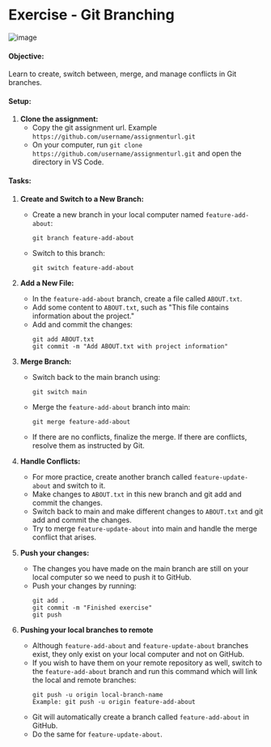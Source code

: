 # Exercise - Git Branching

![image](https://github.com/elmerdotdev/a-0524-git-branch-exercise/assets/13399450/1ab4c232-6aeb-45b7-9346-7136509a83f0)

#### **Objective:**
Learn to create, switch between, merge, and manage conflicts in Git branches.

#### **Setup:**

1. **Clone the assignment:**
   - Copy the git assignment url. Example `https://github.com/username/assignmenturl.git`
   - On your computer, run `git clone https://github.com/username/assignmenturl.git` and open the directory in VS Code.

#### **Tasks:**

1. **Create and Switch to a New Branch:**
   - Create a new branch in your local computer named `feature-add-about`:
     ```
     git branch feature-add-about
     ```
   - Switch to this branch:
     ```
     git switch feature-add-about
     ```

2. **Add a New File:**
   - In the `feature-add-about` branch, create a file called `ABOUT.txt`.
   - Add some content to `ABOUT.txt`, such as "This file contains information about the project."
   - Add and commit the changes:
     ```
     git add ABOUT.txt
     git commit -m "Add ABOUT.txt with project information"
     ```

3. **Merge Branch:**
   - Switch back to the main branch using:
     ```
     git switch main
     ```
   - Merge the `feature-add-about` branch into main:
     ```
     git merge feature-add-about
     ```
   - If there are no conflicts, finalize the merge. If there are conflicts, resolve them as instructed by Git.

4. **Handle Conflicts:**
   - For more practice, create another branch called `feature-update-about` and switch to it.
   - Make changes to `ABOUT.txt` in this new branch and git add and commit the changes.
   - Switch back to main and make different changes to `ABOUT.txt` and git add and commit the changes.
   - Try to merge `feature-update-about` into main and handle the merge conflict that arises.

5. **Push your changes:**
   - The changes you have made on the main branch are still on your local computer so we need to push it to GitHub.
   - Push your changes by running:
     ```
     git add .
     git commit -m "Finished exercise"
     git push
     ```
6. **Pushing your local branches to remote**
   - Although `feature-add-about` and `feature-update-about` branches exist, they only exist on your local computer and not on GitHub.
   - If you wish to have them on your remote repository as well, switch to the `feature-add-about` branch and run this command which will link the local and remote branches:
     ```
     git push -u origin local-branch-name
     Example: git push -u origin feature-add-about
     ```
   - Git will automatically create a branch called `feature-add-about` in GitHub.
   - Do the same for `feature-update-about`.
